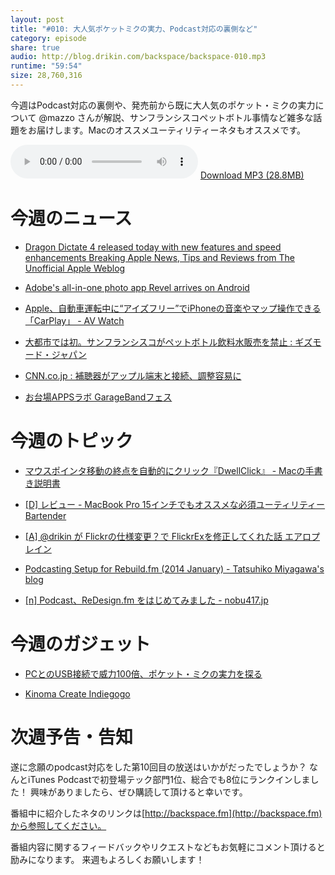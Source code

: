 ```yaml
---
layout: post
title: "#010: 大人気ポケットミクの実力、Podcast対応の裏側など"
category: episode
share: true
audio: http://blog.drikin.com/backspace/backspace-010.mp3
runtime: "59:54"
size: 28,760,316
---
```


今週はPodcast対応の裏側や、発売前から既に大人気のポケット・ミクの実力について @mazzo さんが解説、サンフランシスコペットボトル事情など雑多な話題をお届けします。Macのオススメユーティリティーネタもオススメです。

<audio src="http://blog.drikin.com/backspace/backspace-010.m4a" controls preload></audio>
[Download MP3 (28.8MB)](http://blog.drikin.com/backspace/backspace-010.mp3)

# 今週のニュース
- [Dragon Dictate 4 released today with new features and speed enhancements  Breaking Apple News, Tips and Reviews from The Unofficial Apple Weblog](http://www.tuaw.com/2014/03/04/dragon-dictate-4-released-today-with-new-features-and-speed-enha/?ncid=rss_truncated)

- [Adobe's all-in-one photo app Revel arrives on Android](http://www.engadget.com/2014/03/05/adobes-revel-photo-sharing-app-finally-hits-android/?ncid=rss_truncated)

- [Apple、自動車運転中に“アイズフリー”でiPhoneの音楽やマップ操作できる「CarPlay」 - AV Watch](http://av.watch.impress.co.jp/docs/news/20140303_637845.html)

- [大都市では初。サンフランシスコがペットボトル飲料水販売を禁止 : ギズモード・ジャパン](http://www.gizmodo.jp/2014/03/post_14132.html)

- [CNN.co.jp : 補聴器がアップル端末と接続、調整容易に](http://1topi.jp/curator/mazzo/1403/05/476711)

- [お台場APPSラボ GarageBandフェス](http://1topi.jp/curator/mazzo/1403/07/478651)

# 今週のトピック
- [マウスポインタ移動の終点を自動的にクリック『DwellClick』 - Macの手書き説明書](http://veadardiary.blog29.fc2.com/blog-entry-4973.html)

- [[D] レビュー - MacBook Pro 15インチでもオススメな必須ユーティリティー Bartender](http://blog.drikin.com/2014/02/---macbook-pro-15-bartender.html)

- [[A] @drikin が Flickrの仕様変更？で FlickrExを修正してくれた話  エアロプレイン](http://airoplane.net/2014/03/04/drikin-flickrex-thx.html)

- [Podcasting Setup for Rebuild.fm (2014 January) - Tatsuhiko Miyagawa's blog](http://weblog.bulknews.net/post/73481193815/podcasting-setup-for-rebuild-fm-2014-january)

- [[n] Podcast、ReDesign.fm をはじめてみました - nobu417.jp](http://www.nobu417.jp/weblog/info/began-podcast-named-redesignfm.html)

# 今週のガジェット
- [PCとのUSB接続で威力100倍、ポケット・ミクの実力を探る](http://www.dtmstation.com/archives/51888898.html)

- [Kinoma Create  Indiegogo](http://www.indiegogo.com/projects/kinoma-create)

# 次週予告・告知
遂に念願のpodcast対応をした第10回目の放送はいかがだったでしょうか？
なんとiTunes Podcastで初登場テック部門1位、総合でも8位にランクインしました！
興味がありましたら、ぜひ購読して頂けると幸いです。

番組中に紹介したネタのリンクは[http://backspace.fm](http://backspace.fm)から参照してください。

番組内容に関するフィードバックやリクエストなどもお気軽にコメント頂けると励みになります。
来週もよろしくお願いします！


